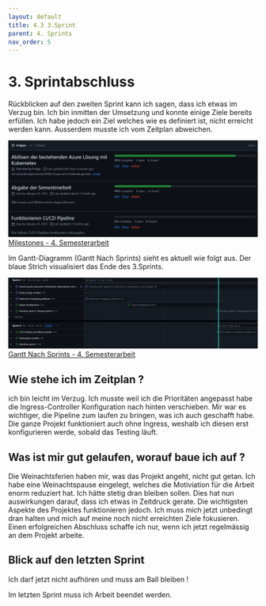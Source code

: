 ```yaml
---
layout: default
title: 4.3 3.Sprint
parent: 4. Sprints
nav_order: 5
---
```


# 3. Sprintabschluss

Rückblicken auf den zweiten Sprint kann ich sagen, dass ich etwas im Verzug bin. Ich bin inmitten der Umsetzung und konnte einige Ziele bereits erfüllen. Ich habe jedoch ein Ziel welches wie es definiert ist, nicht erreicht werden kann. Ausserdem musste ich vom Zeitplan abweichen.

![Meilensteine](../ressources/bilder/3_Sprint_Milestone.png)
[Milestones - 4. Semesterarbeit](https://github.com/Bazzako/SemArb4-CD-und-Camunda-BPM/milestones)

Im Gantt-Diagramm (Gantt Nach Sprints) sieht es aktuell wie folgt aus. Der blaue Strich visualisiert das Ende des 3.Sprints.

![Gantt](../ressources/bilder/3_Sprint_Gantt.png)
[Gantt Nach Sprints - 4. Semesterarbeit](https://github.com/users/Bazzako/projects/6/views/4)


## Wie stehe ich im Zeitplan ?

ich bin leicht im Verzug. Ich musste weil ich die Prioritäten angepasst habe die Ingress-Controller Konfiguration nach hinten verschieben. Mir war es wichtiger, die Pipeline zum laufen zu bringen, was ich auch geschafft habe. Die ganze Projekt funktioniert auch ohne Ingress, weshalb ich diesen erst konfigurieren werde, sobald das Testing läuft. 

## Was ist mir gut gelaufen, worauf baue ich auf ?

Die Weinachtsferien haben mir, was das Projekt angeht, nicht gut getan. Ich habe eine Weinachtspause eingelegt, welches die Motiviation für die Arbeit enorm reduziert hat. Ich hätte stetig dran bleiben sollen. Dies hat nun auswirkungen darauf, dass ich etwas in Zeitdruck gerate. Die wichtigsten Aspekte des Projektes funktionieren jedoch. Ich muss mich jetzt unbedingt dran halten und mich auf meine noch nicht erreichten Ziele fokusieren. Einen erfolgreichen Abschluss schaffe ich nur, wenn ich jetzt regelmässig an dem Projekt arbeite.


## Blick auf den letzten Sprint

Ich darf jetzt nicht aufhören und muss am Ball bleiben !

Im letzten Sprint muss ich Arbeit beendet werden.
